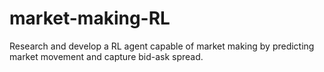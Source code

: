 # market-making-RL
Research and develop a RL agent capable of market making by predicting market movement and capture bid-ask spread.
